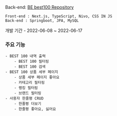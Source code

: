 Back-end: [BE best100 Repository](https://github.com/choieunii/best100-backend)

```
Front-end : Next.js, TypeScript, Nivo, CSS IN JS
Back-end : Springboot, JPA, MySQL
```

개발 기간 - 2022-06-08 ~ 2022-06-17

### 주요 기능
```
- BEST 100 내역 출력
    - BEST 100 필터링
    - BEST 100 검색
- BEST 100 상품 세부 페이지
    - 상품 세부 페이지 좋아요
    - 카테고리 필터링
    - 랭킹 필터링
    - 브랜드 필터링
- 사용자 한줄평 CRUD
    - 한줄평 더보기
    - 한줄평 좋아요, 싫어요
```
